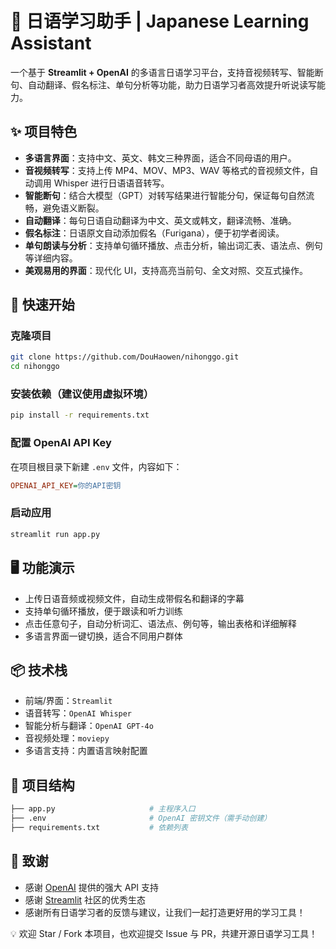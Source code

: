 # 🌸 日语学习助手 | Japanese Learning Assistant

一个基于 **Streamlit + OpenAI** 的多语言日语学习平台，支持音视频转写、智能断句、自动翻译、假名标注、单句分析等功能，助力日语学习者高效提升听说读写能力。

## ✨ 项目特色

- **多语言界面**：支持中文、英文、韩文三种界面，适合不同母语的用户。  
- **音视频转写**：支持上传 MP4、MOV、MP3、WAV 等格式的音视频文件，自动调用 Whisper 进行日语语音转写。  
- **智能断句**：结合大模型（GPT）对转写结果进行智能分句，保证每句自然流畅，避免语义断裂。  
- **自动翻译**：每句日语自动翻译为中文、英文或韩文，翻译流畅、准确。  
- **假名标注**：日语原文自动添加假名（Furigana），便于初学者阅读。  
- **单句朗读与分析**：支持单句循环播放、点击分析，输出词汇表、语法点、例句等详细内容。  
- **美观易用的界面**：现代化 UI，支持高亮当前句、全文对照、交互式操作。

## 🚀 快速开始

### 克隆项目

```bash
git clone https://github.com/DouHaowen/nihonggo.git
cd nihonggo
```

### 安装依赖（建议使用虚拟环境）

```bash
pip install -r requirements.txt
```

### 配置 OpenAI API Key

在项目根目录下新建 `.env` 文件，内容如下：

```ini
OPENAI_API_KEY=你的API密钥
```

### 启动应用

```bash
streamlit run app.py
```

## 🖥️ 功能演示

- 上传日语音频或视频文件，自动生成带假名和翻译的字幕
- 支持单句循环播放，便于跟读和听力训练
- 点击任意句子，自动分析词汇、语法点、例句等，输出表格和详细解释
- 多语言界面一键切换，适合不同用户群体

## 📦 技术栈

- 前端/界面：`Streamlit`
- 语音转写：`OpenAI Whisper`
- 智能分析与翻译：`OpenAI GPT-4o`
- 音视频处理：`moviepy`
- 多语言支持：内置语言映射配置

## 📂 项目结构

```bash
├── app.py                     # 主程序入口
├── .env                       # OpenAI 密钥文件（需手动创建）
├── requirements.txt           # 依赖列表
```

## 🙏 致谢

- 感谢 [OpenAI](https://openai.com/) 提供的强大 API 支持  
- 感谢 [Streamlit](https://streamlit.io/) 社区的优秀生态  
- 感谢所有日语学习者的反馈与建议，让我们一起打造更好用的学习工具！

💡 欢迎 Star / Fork 本项目，也欢迎提交 Issue 与 PR，共建开源日语学习工具！
